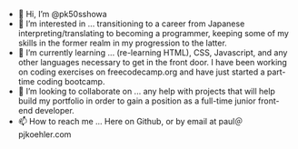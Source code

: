 - 👋 Hi, I’m @pk50sshowa
- 👀 I’m interested in ... transitioning to a career from Japanese interpreting/translating to becoming a programmer, keeping some of my skills in the former realm in my progression to the latter.
- 🌱 I’m currently learning ... (re-learning HTML), CSS, Javascript, and any other languages necessary to get in the front door. I have been working on coding exercises on freecodecamp.org and have just started a part-time coding bootcamp.
- 💞️ I’m looking to collaborate on ... any help with projects that will help build my portfolio in order to gain a position as a full-time junior front-end developer.
- 📫 How to reach me ... Here on Github, or by email at paul＠pjkoehler.com

<!---
pk50sshowa/pk50sshowa is a ✨ special ✨ repository because its `README.md` (this file) appears on your GitHub profile.
You can click the Preview link to take a look at your changes.
--->

